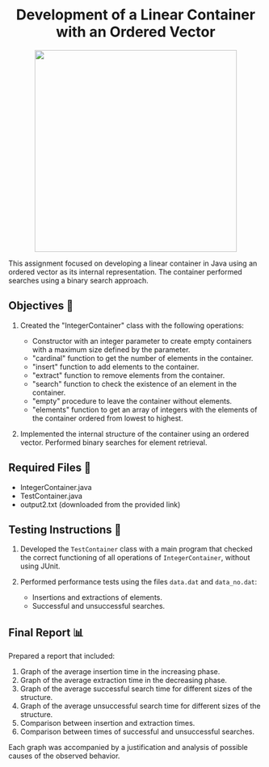 <h1 align="center">Development of a Linear Container with an Ordered Vector</h1>

<p align="center">
  <img width="400px" src="https://github.com/AlejandroDavidArzolaSaavedra/Data-Structures/assets/90756437/aac444fe-27af-4e95-a183-7269514b708c"/>
</p>

This assignment focused on developing a linear container in Java using an ordered vector as its internal representation. The container performed searches using a binary search approach.

## Objectives 🎯

1. Created the "IntegerContainer" class with the following operations:
   - Constructor with an integer parameter to create empty containers with a maximum size defined by the parameter.
   - "cardinal" function to get the number of elements in the container.
   - "insert" function to add elements to the container.
   - "extract" function to remove elements from the container.
   - "search" function to check the existence of an element in the container.
   - "empty" procedure to leave the container without elements.
   - "elements" function to get an array of integers with the elements of the container ordered from lowest to highest.

2. Implemented the internal structure of the container using an ordered vector. Performed binary searches for element retrieval.

## Required Files 📄

- IntegerContainer.java
- TestContainer.java
- output2.txt (downloaded from the provided link)

## Testing Instructions 🧪

1. Developed the `TestContainer` class with a main program that checked the correct functioning of all operations of `IntegerContainer`, without using JUnit.

2. Performed performance tests using the files `data.dat` and `data_no.dat`:
   - Insertions and extractions of elements.
   - Successful and unsuccessful searches.

## Final Report 📊

Prepared a report that included:

1. Graph of the average insertion time in the increasing phase.
2. Graph of the average extraction time in the decreasing phase.
3. Graph of the average successful search time for different sizes of the structure.
4. Graph of the average unsuccessful search time for different sizes of the structure.
5. Comparison between insertion and extraction times.
6. Comparison between times of successful and unsuccessful searches.

Each graph was accompanied by a justification and analysis of possible causes of the observed behavior.
